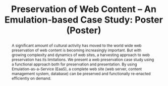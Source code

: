 ---
abstract: A significant amount of cultural activity has moved to the world wide web
  preservation of web content is becoming increasingly important. But with growing
  complexity and dynamics of web sites, a harvesting approach to web preservation
  has its limitations. We present a web preservation case study using a functional
  approach both for preservation and presentation. By using Emulation-as-a-Service
  (EaaS), a complete web site (web server, content management system, database) can
  be preserved and functionally re-enacted efficiently on demand.
creators:
- Wehrle, Dennis
- Liebetraut, Thomas
- Rechert, Klaus
date: null
document_url: https://services.phaidra.univie.ac.at/api/object/o:378701/download
grand_parent: iPRES
institutions: []
keywords:
- emulation
- web preservation
landing_page_url: https://phaidra.univie.ac.at/o:378701
language: eng
layout: publication
license: CC BY-NC-SA 3.0 AT
notes_url: null
parent: iPRES 2014
publication_type: poster
size: 489870
slides_url: null
source_name: iPRES
stream_url: null
title: 'Preservation of Web Content – An Emulation-based Case Study: Poster (Poster) '
year: 2014
---